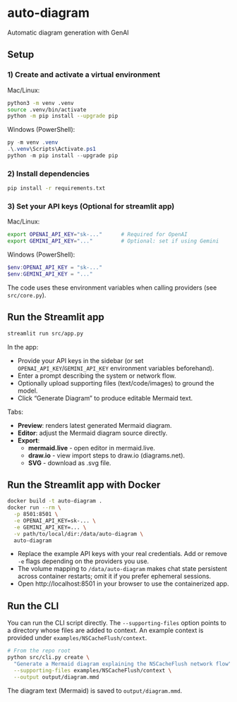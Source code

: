 # auto-diagram
Automatic diagram generation with GenAI

## Setup

### 1) Create and activate a virtual environment

Mac/Linux:

```bash
python3 -m venv .venv
source .venv/bin/activate
python -m pip install --upgrade pip
```

Windows (PowerShell):

```powershell
py -m venv .venv
.\.venv\Scripts\Activate.ps1
python -m pip install --upgrade pip
```

### 2) Install dependencies

```bash
pip install -r requirements.txt
```

### 3) Set your API keys (Optional for streamlit app)

Mac/Linux:

```bash
export OPENAI_API_KEY="sk-..."      # Required for OpenAI
export GEMINI_API_KEY="..."         # Optional: set if using Gemini
```

Windows (PowerShell):

```powershell
$env:OPENAI_API_KEY = "sk-..."
$env:GEMINI_API_KEY = "..."
```

The code uses these environment variables when calling providers (see `src/core.py`).

## Run the Streamlit app

```bash
streamlit run src/app.py
```

In the app:
- Provide your API keys in the sidebar (or set `OPENAI_API_KEY`/`GEMINI_API_KEY` environment variables beforehand).
- Enter a prompt describing the system or network flow.
- Optionally upload supporting files (text/code/images) to ground the model.
- Click “Generate Diagram” to produce editable Mermaid text.

Tabs:
- **Preview**: renders latest generated Mermaid diagram.
- **Editor**: adjust the Mermaid diagram source directly.
- **Export**:
  - **mermaid.live** - open editor in mermaid.live.
  - **draw.io** - view import steps to draw.io (diagrams.net).
  - **SVG** - download as .svg file.

## Run the Streamlit app with Docker

```bash
docker build -t auto-diagram .
docker run --rm \
  -p 8501:8501 \
  -e OPENAI_API_KEY=sk-... \
  -e GEMINI_API_KEY=... \
  -v path/to/local/dir:/data/auto-diagram \
  auto-diagram
```

- Replace the example API keys with your real credentials. Add or remove `-e` flags depending on the providers you use.
- The volume mapping to `/data/auto-diagram` makes chat state persistent across container restarts; omit it if you prefer ephemeral sessions.
- Open http://localhost:8501 in your browser to use the containerized app.

## Run the CLI

You can run the CLI script directly. The `--supporting-files` option points to a directory whose files are added to context. An example context is provided under `examples/NSCacheFlush/context`.

```bash
# From the repo root
python src/cli.py create \
  "Generate a Mermaid diagram explaining the NSCacheFlush network flow" \
  --supporting-files examples/NSCacheFlush/context \
  --output output/diagram.mmd
```

The diagram text (Mermaid) is saved to `output/diagram.mmd`.
